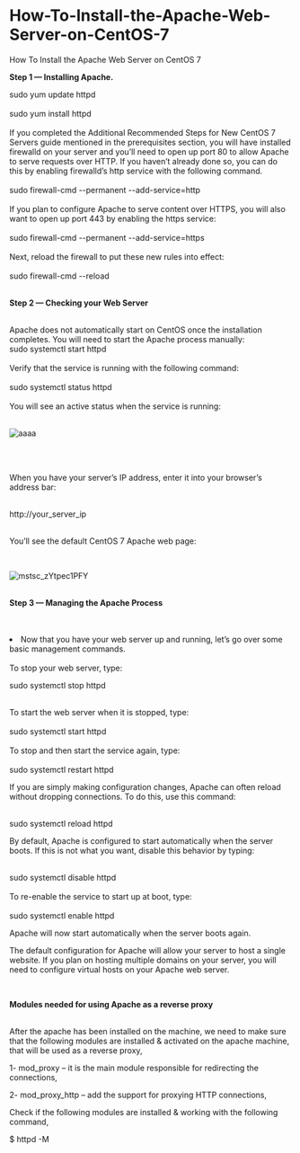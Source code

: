 # How-To-Install-the-Apache-Web-Server-on-CentOS-7
How To Install the Apache Web Server on CentOS 7
<br>
<p><b>Step 1 — Installing Apache.</b></p>
sudo yum update httpd<br><br>
sudo yum install httpd<br>
<br>
<text>
If you completed the Additional Recommended Steps for New CentOS 7 Servers guide mentioned in the prerequisites section, you will have installed firewalld on your server and you’ll need to open up port 80 to allow Apache to serve requests over HTTP. If you haven’t already done so, you can do this by enabling firewalld’s http service with the following command.</text>  
<br><br>
sudo firewall-cmd --permanent --add-service=http
<br>
<br>
<text>
 If you plan to configure Apache to serve content over HTTPS, you will also want to open up port 443 by enabling the https service:
 </text>
 <br><br>
 sudo firewall-cmd --permanent --add-service=https
<br>
<br>
Next, reload the firewall to put these new rules into effect:
<br><br>
sudo firewall-cmd --reload
<br><br>
<p><b>Step 2 — Checking your Web Server</b></p>
<br>
<text>
 Apache does not automatically start on CentOS once the installation completes. You will need to start the Apache process manually:
 </text><br>
 sudo systemctl start httpd
 <br><br>
 Verify that the service is running with the following command:
 <br><br>
 sudo systemctl status httpd
 <br><br>
You will see an active status when the service is running:<br><br>

![aaaa](https://user-images.githubusercontent.com/51197053/140646159-102eefb1-55a6-4418-a082-3b1f76e3094e.png)

<br>
<br>
<p>When you have your server’s IP address, enter it into your browser’s address bar:</p>
<br>
http://your_server_ip
<br><br>

<p>You’ll see the default CentOS 7 Apache web page:</p>
<br>

![mstsc_zYtpec1PFY](https://user-images.githubusercontent.com/51197053/140646319-04f0e72b-f889-492f-bb87-38b41992ba0a.png)
<br><br>
<p><b>Step 3 — Managing the Apache Process</b></p>
<br><br>
<li>Now that you have your web server up and running, let’s go over some basic management commands.
<br><br>
To stop your web server, type: 
<br>
<p>sudo systemctl stop httpd<p>
<br>
To start the web server when it is stopped, type:
<br><br> 
sudo systemctl start httpd
<br>
<br>
To stop and then start the service again, type:
<br><br>
sudo systemctl restart httpd
<br>
<p>If you are simply making configuration changes, Apache can often reload without dropping connections. To do this, use this command:</p>
 <br>
 sudo systemctl reload httpd
 <br>
 <p>By default, Apache is configured to start automatically when the server boots. If this is not what you want, disable this behavior by typing:</p>
 <br>
 sudo systemctl disable httpd
 <br><br>
 To re-enable the service to start up at boot, type:
 <br><br>
 sudo systemctl enable httpd
 <br>
 <p>Apache will now start automatically when the server boots again.</p>
 <p>The default configuration for Apache will allow your server to host a single website. If you plan on hosting multiple domains on your server, you will need to configure virtual hosts on your Apache web server.</p>
<br>
<p><b>Modules needed for using Apache as a reverse proxy</b></p>
<br> 
 <text>
 After the apache has been installed on the machine, we need to make sure that the following modules are installed & activated on the apache machine, that will be used as a reverse proxy,

1- mod_proxy – it is the main module responsible for redirecting the connections,

2- mod_proxy_http – add the support for proxying HTTP connections,

Check if the following modules are installed & working with the following command,

$ httpd -M 
 
 
 
